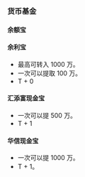 ### 货币基金

#### 余额宝



#### 余利宝

* 最高可转入 1000 万。
* 一次可以提取 100 万。
* T + 0



#### 汇添富现金宝

* 一次可以提 500 万。
* T + 1

#### 华信现金宝

* 一次可以提 1000 万。
* T + 1。